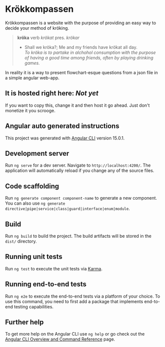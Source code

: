 # Krökkompassen

Krökkompassen is a website with the purpose of providing an easy way to decide your method of kröking.

>**kröka** verb *krökat* pres. *krökar*
>* Shall we kröka?; Me and my friends have krökat all day.  
>*To kröka is to partake in alchohol consumption with the purpose of having a good time among friends, often by playing drinking games.*

In reality it is a way to present flowchart-esque questions from a json file in a simple angular web-app.
## It is hosted right here: *Not yet*

If you want to copy this, change it and then host it go ahead. Just don't monetize it you scrooge.

## Angular auto generated instructions

This project was generated with [Angular CLI](https://github.com/angular/angular-cli) version 15.0.1.

## Development server

Run `ng serve` for a dev server. Navigate to `http://localhost:4200/`. The application will automatically reload if you change any of the source files.

## Code scaffolding

Run `ng generate component component-name` to generate a new component. You can also use `ng generate directive|pipe|service|class|guard|interface|enum|module`.

## Build

Run `ng build` to build the project. The build artifacts will be stored in the `dist/` directory.

## Running unit tests

Run `ng test` to execute the unit tests via [Karma](https://karma-runner.github.io).

## Running end-to-end tests

Run `ng e2e` to execute the end-to-end tests via a platform of your choice. To use this command, you need to first add a package that implements end-to-end testing capabilities.

## Further help

To get more help on the Angular CLI use `ng help` or go check out the [Angular CLI Overview and Command Reference](https://angular.io/cli) page.
